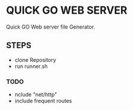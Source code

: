 # QUICK GO WEB SERVER


Quick GO Web server file Generator.

## STEPS
- clone Repository 
- run runner.sh

### TODO
- nclude "net/http"
- include frequent routes 
